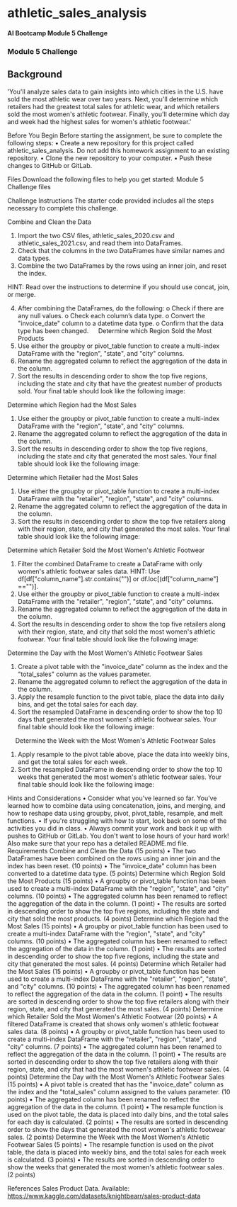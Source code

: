 # athletic_sales_analysis
#### AI Bootcamp Module 5 Challenge
### Module 5 Challenge
## Background
'You'll analyze sales data to gain insights into which cities in the U.S. have sold the most athletic wear over two years. Next, you'll determine which retailers had the greatest total sales for athletic wear, and which retailers sold the most women's athletic footwear. Finally, you'll determine which day and week had the highest sales for women's athletic footwear.'


Before You Begin
Before starting the assignment, be sure to complete the following steps:
•	Create a new repository for this project called athletic_sales_analysis. Do not add this homework assignment to an existing repository.
•	Clone the new repository to your computer.
•	Push these changes to GitHub or GitLab.

Files
Download the following files to help you get started:
Module 5 Challenge files

Challenge Instructions
The starter code provided includes all the steps necessary to complete this challenge.

Combine and Clean the Data
1.	Import the two CSV files, athletic_sales_2020.csv and athletic_sales_2021.csv, and read them into DataFrames.
2.	Check that the columns in the two DataFrames have similar names and data types.
3.	Combine the two DataFrames by the rows using an inner join, and reset the index.

HINT: Read over the instructions to determine if you should use concat, join, or merge.

4.	After combining the DataFrames, do the following:
o	Check if there are any null values.
o	Check each column’s data type.
o	Convert the "invoice_date" column to a datetime data type.
o	Confirm that the data type has been changed.
 
Determine which Region Sold the Most Products
1.	Use either the groupby or pivot_table function to create a multi-index DataFrame with the "region", "state", and "city" columns.
2.	Rename the aggregated column to reflect the aggregation of the data in the column.
3.	Sort the results in descending order to show the top five regions, including the state and city that have the greatest number of products sold. Your final table should look like the following image:
 

Determine which Region had the Most Sales
1.	Use either the groupby or pivot_table function to create a multi-index DataFrame with the "region", "state", and "city" columns.
2.	Rename the aggregated column to reflect the aggregation of the data in the column.
3.	Sort the results in descending order to show the top five regions, including the state and city that generated the most sales. Your final table should look like the following image:
 

Determine which Retailer had the Most Sales
1.	Use either the groupby or pivot_table function to create a multi-index DataFrame with the "retailer", "region", "state", and "city" columns.
2.	Rename the aggregated column to reflect the aggregation of the data in the column.
3.	Sort the results in descending order to show the top five retailers along with their region, state, and city that generated the most sales. Your final table should look like the following image:
 
Determine which Retailer Sold the Most Women's Athletic Footwear
1.	Filter the combined DataFrame to create a DataFrame with only women's athletic footwear sales data.
HINT: Use df[df["column_name"].str.contains("<value>")] or df.loc[(df["column_name"] =="<value>")].
2.	Use either the groupby or pivot_table function to create a multi-index DataFrame with the "retailer", "region", "state", and "city" columns.
3.	Rename the aggregated column to reflect the aggregation of the data in the column.
4.	Sort the results in descending order to show the top five retailers along with their region, state, and city that sold the most women's athletic footwear. Your final table should look like the following image:
 

Determine the Day with the Most Women's Athletic Footwear Sales
1.	Create a pivot table with the "invoice_date" column as the index and the "total_sales" column as the values parameter.
2.	Rename the aggregated column to reflect the aggregation of the data in the column.
3.	Apply the resample function to the pivot table, place the data into daily bins, and get the total sales for each day.
4.	Sort the resampled DataFrame in descending order to show the top 10 days that generated the most women's athletic footwear sales. Your final table should look like the following image:
 

 
Determine the Week with the Most Women's Athletic Footwear Sales
1.	Apply resample to the pivot table above, place the data into weekly bins, and get the total sales for each week.
2.	Sort the resampled DataFrame in descending order to show the top 10 weeks that generated the most women's athletic footwear sales. Your final table should look like the following image:
 

Hints and Considerations
•	Consider what you've learned so far. You’ve learned how to combine data using concatenation, joins, and merging, and how to reshape data using groupby, pivot, pivot_table, resample, and melt functions.
•	If you're struggling with how to start, look back on some of the activities you did in class.
•	Always commit your work and back it up with pushes to GitHub or GitLab. You don't want to lose hours of your hard work! Also make sure that your repo has a detailed README.md file.
 
Requirements
Combine and Clean the Data (15 points)
•	The two DataFrames have been combined on the rows using an inner join and the index has been reset. (10 points)
•	The "invoice_date" column has been converted to a datetime data type. (5 points)
Determine which Region Sold the Most Products (15 points)
•	A groupby or pivot_table function has been used to create a multi-index DataFrame with the "region", "state", and "city" columns. (10 points)
•	The aggregated column has been renamed to reflect the aggregation of the data in the column. (1 point)
•	The results are sorted in descending order to show the top five regions, including the state and city that sold the most products. (4 points)
Determine which Region had the Most Sales (15 points)
•	A groupby or pivot_table function has been used to create a multi-index DataFrame with the "region", "state", and "city" columns. (10 points)
•	The aggregated column has been renamed to reflect the aggregation of the data in the column. (1 point)
•	The results are sorted in descending order to show the top five regions, including the state and city that generated the most sales. (4 points)
Determine which Retailer had the Most Sales (15 points)
•	A groupby or pivot_table function has been used to create a multi-index DataFrame with the "retailer", "region", "state", and "city" columns. (10 points)
•	The aggregated column has been renamed to reflect the aggregation of the data in the column. (1 point)
•	The results are sorted in descending order to show the top five retailers along with their region, state, and city that generated the most sales. (4 points)
Determine which Retailer Sold the Most Women's Athletic Footwear (20 points)
•	A filtered DataFrame is created that shows only women's athletic footwear sales data. (8 points)
•	A groupby or pivot_table function has been used to create a multi-index DataFrame with the "retailer", "region", "state", and "city" columns. (7 points)
•	The aggregated column has been renamed to reflect the aggregation of the data in the column. (1 point)
•	The results are sorted in descending order to show the top five retailers along with their region, state, and city that had the most women's athletic footwear sales. (4 points)
Determine the Day with the Most Women's Athletic Footwear Sales (15 points)
•	A pivot table is created that has the "invoice_date" column as the index and the "total_sales" column assigned to the values parameter. (10 points)
•	The aggregated column has been renamed to reflect the aggregation of the data in the column. (1 point)
•	The resample function is used on the pivot table, the data is placed into daily bins, and the total sales for each day is calculated. (2 points)
•	The results are sorted in descending order to show the days that generated the most women's athletic footwear sales. (2 points)
Determine the Week with the Most Women's Athletic Footwear Sales (5 points)
•	The resample function is used on the pivot table, the data is placed into weekly bins, and the total sales for each week is calculated. (3 points)
•	The results are sorted in descending order to show the weeks that generated the most women's athletic footwear sales. (2 points)

References
Sales Product Data. Available: https://www.kaggle.com/datasets/knightbearr/sales-product-data

